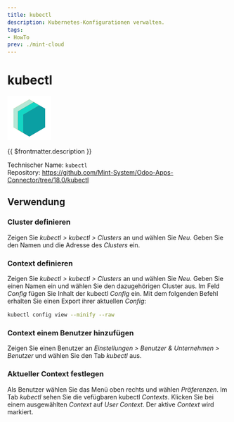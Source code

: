 ```yaml
---
title: kubectl
description: Kubernetes-Konfigurationen verwalten.
tags:
- HowTo
prev: ./mint-cloud
---
```

# kubectl
![icon_oms_box](attachments/icons_odoo_mint_system.png)

{{ $frontmatter.description }}

Technischer Name: `kubectl`\
Repository: <https://github.com/Mint-System/Odoo-Apps-Connector/tree/18.0/kubectl>

## Verwendung

### Cluster definieren

Zeigen Sie *kubectl > kubectl > Clusters* an und wählen Sie *Neu*. Geben Sie den Namen und die Adresse des *Clusters* ein.

### Context definieren

Zeigen Sie *kubectl > kubectl > Clusters* an und wählen Sie *Neu*. Geben Sie einen Namen ein und wählen Sie den dazugehörigen Cluster aus. Im Feld *Config* fügen Sie Inhalt der kubectl *Config* ein. Mit dem folgenden Befehl erhalten Sie einen Export ihrer aktuellen *Config*:

```bash
kubectl config view --minify --raw
```

### Context einem Benutzer hinzufügen

Zeigen Sie einen Benutzer an *Einstellungen > Benutzer & Unternehmen > Benutzer* und wählen Sie den Tab *kubectl* aus.

### Aktueller Context festlegen

Als Benutzer wählen Sie das Menü oben rechts und wählen *Präferenzen*. Im Tab *kubectl* sehen Sie die vefügbaren kubectl *Contexts*. Klicken Sie bei einem ausgewählten *Context* auf *User Context*. Der aktive *Context* wird markiert.